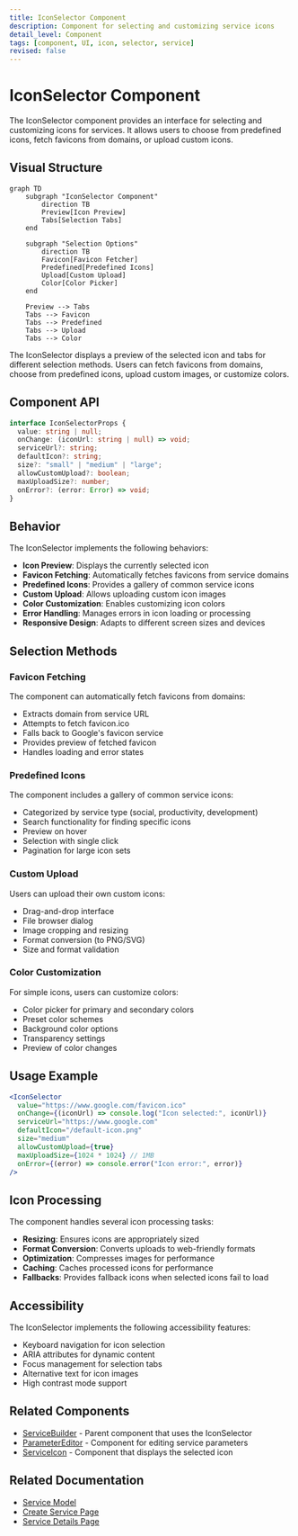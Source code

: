 ```yaml
---
title: IconSelector Component
description: Component for selecting and customizing service icons
detail_level: Component
tags: [component, UI, icon, selector, service]
revised: false
---
```


# IconSelector Component

The IconSelector component provides an interface for selecting and customizing icons for services. It allows users to choose from predefined icons, fetch favicons from domains, or upload custom icons.

## Visual Structure

```mermaid
graph TD
    subgraph "IconSelector Component"
        direction TB
        Preview[Icon Preview]
        Tabs[Selection Tabs]
    end

    subgraph "Selection Options"
        direction TB
        Favicon[Favicon Fetcher]
        Predefined[Predefined Icons]
        Upload[Custom Upload]
        Color[Color Picker]
    end

    Preview --> Tabs
    Tabs --> Favicon
    Tabs --> Predefined
    Tabs --> Upload
    Tabs --> Color
```

The IconSelector displays a preview of the selected icon and tabs for different selection methods. Users can fetch favicons from domains, choose from predefined icons, upload custom images, or customize colors.

## Component API

```typescript
interface IconSelectorProps {
  value: string | null;
  onChange: (iconUrl: string | null) => void;
  serviceUrl?: string;
  defaultIcon?: string;
  size?: "small" | "medium" | "large";
  allowCustomUpload?: boolean;
  maxUploadSize?: number;
  onError?: (error: Error) => void;
}
```

## Behavior

The IconSelector implements the following behaviors:

- **Icon Preview**: Displays the currently selected icon
- **Favicon Fetching**: Automatically fetches favicons from service domains
- **Predefined Icons**: Provides a gallery of common service icons
- **Custom Upload**: Allows uploading custom icon images
- **Color Customization**: Enables customizing icon colors
- **Error Handling**: Manages errors in icon loading or processing
- **Responsive Design**: Adapts to different screen sizes and devices

## Selection Methods

### Favicon Fetching

The component can automatically fetch favicons from domains:

- Extracts domain from service URL
- Attempts to fetch favicon.ico
- Falls back to Google's favicon service
- Provides preview of fetched favicon
- Handles loading and error states

### Predefined Icons

The component includes a gallery of common service icons:

- Categorized by service type (social, productivity, development)
- Search functionality for finding specific icons
- Preview on hover
- Selection with single click
- Pagination for large icon sets

### Custom Upload

Users can upload their own custom icons:

- Drag-and-drop interface
- File browser dialog
- Image cropping and resizing
- Format conversion (to PNG/SVG)
- Size and format validation

### Color Customization

For simple icons, users can customize colors:

- Color picker for primary and secondary colors
- Preset color schemes
- Background color options
- Transparency settings
- Preview of color changes

## Usage Example

```jsx
<IconSelector
  value="https://www.google.com/favicon.ico"
  onChange={(iconUrl) => console.log("Icon selected:", iconUrl)}
  serviceUrl="https://www.google.com"
  defaultIcon="/default-icon.png"
  size="medium"
  allowCustomUpload={true}
  maxUploadSize={1024 * 1024} // 1MB
  onError={(error) => console.error("Icon error:", error)}
/>
```

## Icon Processing

The component handles several icon processing tasks:

- **Resizing**: Ensures icons are appropriately sized
- **Format Conversion**: Converts uploads to web-friendly formats
- **Optimization**: Compresses images for performance
- **Caching**: Caches processed icons for performance
- **Fallbacks**: Provides fallback icons when selected icons fail to load

## Accessibility

The IconSelector implements the following accessibility features:

- Keyboard navigation for icon selection
- ARIA attributes for dynamic content
- Focus management for selection tabs
- Alternative text for icon images
- High contrast mode support

## Related Components

- [ServiceBuilder](ServiceBuilder.md) - Parent component that uses the IconSelector
- [ParameterEditor](ParameterEditor.md) - Component for editing service parameters
- [ServiceIcon](ServiceIcon.md) - Component that displays the selected icon

## Related Documentation

- [Service Model](../models/service.md)
- [Create Service Page](../pages/create-service.md)
- [Service Details Page](../pages/service-details.md)
